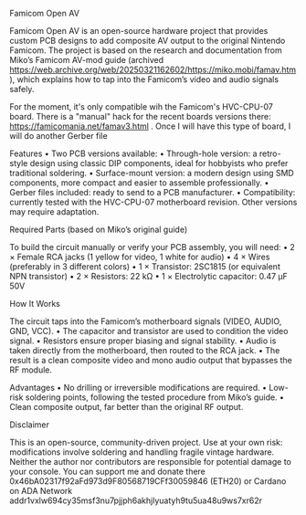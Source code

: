Famicom Open AV

Famicom Open AV is an open-source hardware project that provides custom PCB designs to add composite AV output to the original Nintendo Famicom.
The project is based on the research and documentation from Miko’s Famicom AV-mod guide (archived https://web.archive.org/web/20250321162602/https://miko.mobi/famav.htm ), which explains how to tap into the Famicom’s video and audio signals safely.

For the moment, it's only compatible wih the Famicom's HVC-CPU-07 board. There is a "manual" hack for the recent boards versions there: https://famicomania.net/famav3.html . Once I will have this type of board, I will do another Gerber file

Features
	•	Two PCB versions available:
	•	Through-hole version: a retro-style design using classic DIP components, ideal for hobbyists who prefer traditional soldering.
	•	Surface-mount version: a modern design using SMD components, more compact and easier to assemble professionally.
	•	Gerber files included: ready to send to a PCB manufacturer.
	•	Compatibility: currently tested with the HVC-CPU-07 motherboard revision.
Other versions may require adaptation.

Required Parts (based on Miko’s original guide)

To build the circuit manually or verify your PCB assembly, you will need:
	•	2 × Female RCA jacks (1 yellow for video, 1 white for audio)
	•	4 × Wires (preferably in 3 different colors)
	•	1 × Transistor: 2SC1815 (or equivalent NPN transistor)
	•	2 × Resistors: 22 kΩ
	•	1 × Electrolytic capacitor: 0.47 µF 50V

How It Works

The circuit taps into the Famicom’s motherboard signals (VIDEO, AUDIO, GND, VCC).
	•	The capacitor and transistor are used to condition the video signal.
	•	Resistors ensure proper biasing and signal stability.
	•	Audio is taken directly from the motherboard, then routed to the RCA jack.
	•	The result is a clean composite video and mono audio output that bypasses the RF module.

Advantages
	•	No drilling or irreversible modifications are required.
	•	Low-risk soldering points, following the tested procedure from Miko’s guide.
	•	Clean composite output, far better than the original RF output.

Disclaimer

This is an open-source, community-driven project. Use at your own risk: modifications involve soldering and handling fragile vintage hardware. Neither the author nor contributors are responsible for potential damage to your console.
You can support me and donate there 0x46bA02317f92aFd973d9F80568719CFf30059846  (ETH20) or Cardano on ADA Network addr1vxlw694cy35msf3nu7pjjph6akhjlyuatyh9tu5ua48u9ws7xr62r
